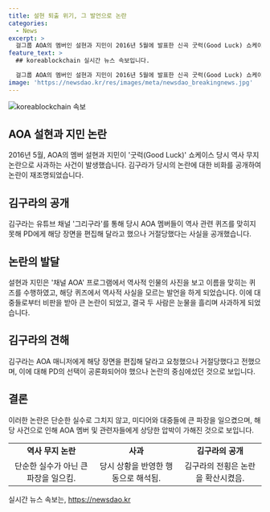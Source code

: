 ```yaml
---
title: 설현 퇴출 위기, 그 발언으로 논란
categories:
  - News
excerpt: >
  걸그룹 AOA의 멤버인 설현과 지민이 2016년 5월에 발표한 신곡 굿럭(Good Luck) 쇼케이스 당시 역사 무지 논란에 관련해 김구라가 공개한 비화로 논란이 다시 일고 있다. 당시 TV 프로그램에서 역사 퀴즈를 풀지 못한 두 멤버는 대중들로부터 비난을 받았고, 모델 퇴출 우려까지 나왔다. 이에 두 멤버는 눈물을 흘리며 사과했으며, 김구라는 해당 장면을 빼달라고 매니저에게 요청했지만 PD가 편집을 거부한 것으로 밝혔다. 이에 대한 논란이 재조명되면서 화제가 되고 있다.
feature_text: >
  ## koreablockchain 실시간 뉴스 속보입니다.

  걸그룹 AOA의 멤버인 설현과 지민이 2016년 5월에 발표한 신곡 굿럭(Good Luck) 쇼케이스 당시 역사 무지 논란에 관련해 김구라가 공개한 비화로 논란이 다시 일고 있다. 당시 TV 프로그램에서 역사 퀴즈를 풀지 못한 두 멤버는 대중들로부터 비난을 받았고, 모델 퇴출 우려까지 나왔다. 이에 두 멤버는 눈물을 흘리며 사과했으며, 김구라는 해당 장면을 빼달라고 매니저에게 요청했지만 PD가 편집을 거부한 것으로 밝혔다. 이에 대한 논란이 재조명되면서 화제가 되고 있다.
image: 'https://newsdao.kr/res/images/meta/newsdao_breakingnews.jpg'
---
```


<p><img src="https://newsdao.kr/res/images/meta/newsdao_breakingnews.jpg" alt="koreablockchain 속보" /></p>

<h2 data-ke-size="size26">AOA 설현과 지민 논란</h2>

<p data-ke-size="size16">2016년 5월, AOA의 멤버 설현과 지민이 '굿럭(Good Luck)' 쇼케이스 당시 역사 무지 논란으로 사과하는 사건이 발생했습니다. 김구라가 당시의 논란에 대한 비화를 공개하여 논란이 재조명되었습니다.</p>

<h2 data-ke-size="size26">김구라의 공개</h2>

<p data-ke-size="size16">김구라는 유튜브 채널 '그리구라'를 통해 당시 AOA 멤버들이 역사 관련 퀴즈를 맞히지 못해 PD에게 해당 장면을 편집해 달라고 했으나 거절당했다는 사실을 공개했습니다.</p>

<h2 data-ke-size="size26">논란의 발달</h2>

<p data-ke-size="size16">설현과 지민은 '채널 AOA' 프로그램에서 역사적 인물의 사진을 보고 이름을 맞히는 퀴즈를 수행하였고, 해당 퀴즈에서 역사적 사실을 모르는 발언을 하게 되었습니다. 이에 대중들로부터 비판을 받아 큰 논란이 되었고, 결국 두 사람은 눈물을 흘리며 사과하게 되었습니다.</p>

<h2 data-ke-size="size26">김구라의 견해</h2>

<p data-ke-size="size16">김구라는 AOA 매니저에게 해당 장면을 편집해 달라고 요청했으나 거절당했다고 전했으며, 이에 대해 PD의 선택이 공론화되어야 했으나 논란의 중심에섰던 것으로 보입니다.</p>

<h2 data-ke-size="size26">결론</h2>

<p data-ke-size="size16">이러한 논란은 단순한 실수로 그치지 않고, 미디어와 대중들에 큰 파장을 일으켰으며, 해당 사건으로 인해 AOA 멤버 및 관련자들에게 상당한 압박이 가해진 것으로 보입니다.</p>

<table>
  <tr>
    <td style="text-align: center; height: 17px;"><b>역사 무지 논란</b></td>
    <td style="text-align: center; height: 17px;"><b>사과</b></td>
    <td style="text-align: center; height: 17px;"><b>김구라의 공개</b></td>
  </tr>
  <tr>
    <td style="text-align: center; height: 17px;">단순한 실수가 아닌 큰 파장을 일으킴.</td>
    <td style="text-align: center; height: 17px;">당시 상황을 반영한 행동으로 해석됨.</td>
    <td style="text-align: center; height: 17px;">김구라의 전횡은 논란을 확산시켰음.</td>
  </tr>
</table>
실시간 뉴스 속보는, <a href="https://newsdao.kr" rel="dofollow">https://newsdao.kr</a>


